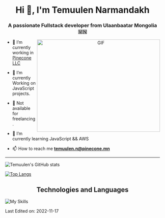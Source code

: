 <h1 align="center">Hi 👋, I'm
Temuulen Narmandakh</h1>
<h3 align="center">A passionate Fullstack developer from Ulaanbaatar Mongolia 🇲🇳</h3>


<a target="_blank" align="center">
  <img align="right" top="500" height="300" width="400" alt="GIF" src="https://media.giphy.com/media/SWoSkN6DxTszqIKEqv/giphy.gif">
</a>

- 🔭 I’m currently working in <a href="https://pinecone.mn/" target="_blank"> Pinecone LLC</a>

- 🌱 I’m currently Working on JavaScript projects.

- 🤝 Not available for freelancing.

- 🌱 I’m currently learning JavaScript && AWS

- 📫 How to reach me **temuulen.n@pinecone.mn**

---
![Temuulen's GitHub stats](https://github-readme-stats.vercel.app/api?username=temuulennibno&show_icons=true&theme=radical)

[![Top Langs](https://github-readme-stats.vercel.app/api/top-langs/?username=temuulennibno&hide_progress=true)](https://github.com/anuraghazra/github-readme-stats)

<h2 align="center">
Technologies and Languages </h2>

![My Skills](https://skillicons.dev/icons?i=js,html,css,java,nginx,react,idea,bootstrap,vscode,mysql,linux,md,github,bash,vim,figma,jquery,tailwind,ts,nestjs,regex,sass)


Last Edited on: 2022-11-17
